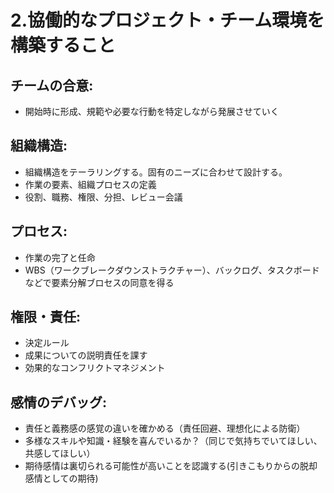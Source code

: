 # 2.協働的なプロジェクト・チーム環境を構築すること

## チームの合意:  

- 開始時に形成、規範や必要な行動を特定しながら発展させていく

## 組織構造:  

- 組織構造をテーラリングする。固有のニーズに合わせて設計する。
- 作業の要素、組織プロセスの定義
- 役割、職務、権限、分担、レビュー会議

## プロセス:  

- 作業の完了と任命
- WBS（ワークブレークダウンストラクチャー）、バックログ、タスクボードなどで要素分解ブロセスの同意を得る

## 権限・責任:  

- 決定ルール
- 成果についての説明責任を課す
- 効果的なコンフリクトマネジメント

## 感情のデバッグ:

- 責任と義務感の感覚の違いを確かめる（責任回避、理想化による防衛）  
- 多様なスキルや知識・経験を喜んでいるか？（同じで気持ちでいてほしい、共感してほしい）  
- 期待感情は裏切られる可能性が高いことを認識する(引きこもりからの脱却感情としての期待)
